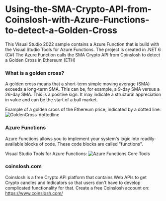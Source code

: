 # Using-the-SMA-Crypto-API-from-Coinslosh-with-Azure-Functions-to-detect-a-Golden-Cross
This Visual Studio 2022 sample contains a Azure Function that is build with the Visual Studio Tools for Azure Functions. The project is created in .NET 6 (C#) 
The Azure Function calls the SMA Crypto API from Coinslosh to detect a Golden Cross in Ethereum (ETH)

### What is a golden cross?
A golden cross means that a short-term simple moving average (SMA) exceeds a long-term SMA. This can be, for example, a 9-day SMA versus a 26-day SMA. This is a positive sign. 
It may indicate a structural appreciation in value and can be the start of a bull market.

Example of a golden cross of the Ethereum price, indicated by a dotted line:
![GoldenCross-dottedline](https://user-images.githubusercontent.com/4686866/147818557-5f74e838-c9eb-4c9a-b35e-2ec869caf9ed.png)

### Azure Functions
Azure Functions allows you to implement your system's logic into readily-available blocks of code. These code blocks are called "functions".

Visual Studio Tools for Azure Functions:
![Azure Functions Core Tools](https://user-images.githubusercontent.com/4686866/147817509-d6e03d01-96fd-4fa7-bb8e-d3ab22d459ec.png)


### coinslosh.com
Coinslosh is a free Crypto API platform that contains Web APIs to get Crypto candles and Indicators so that users don't have to develop complicated functionality for that.
Create a free Coinslosh account on: https://www.coinslosh.com/
